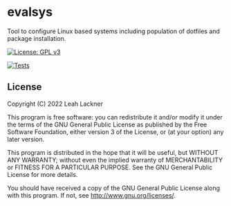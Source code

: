 # evalsys
Tool to configure Linux based systems including population of dotfiles and package installation.

[![License: GPL v3](https://img.shields.io/badge/License-GPLv3-blue.svg)](https://www.gnu.org/licenses/gpl-3.0)

[![Tests](https://github.com/evyli/evalsys/actions/workflows/python-app.yml/badge.svg)](https://github.com/evyli/evalsys/actions/workflows/python-app.yml)

## License
Copyright (C)  2022 Leah Lackner

This program is free software: you can redistribute it and/or modify
it under the terms of the GNU General Public License as published by
the Free Software Foundation, either version 3 of the License, or
(at your option) any later version.

This program is distributed in the hope that it will be useful,
but WITHOUT ANY WARRANTY; without even the implied warranty of
MERCHANTABILITY or FITNESS FOR A PARTICULAR PURPOSE.  See the
GNU General Public License for more details.

You should have received a copy of the GNU General Public License
along with this program.  If not, see <http://www.gnu.org/licenses/>.